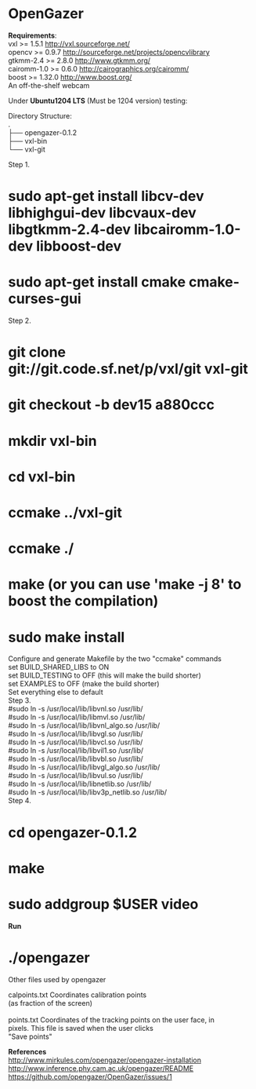OpenGazer
=================


<strong>Requirements</strong>:<br>
  vxl >= 1.5.1	        http://vxl.sourceforge.net/<br>
  opencv >= 0.9.7	http://sourceforge.net/projects/opencvlibrary<br>
  gtkmm-2.4 >= 2.8.0	http://www.gtkmm.org/<br>
  cairomm-1.0 >= 0.6.0  http://cairographics.org/cairomm/<br>
  boost >= 1.32.0	http://www.boost.org/<br>
  An off-the-shelf webcam<br>
	
Under <strong>Ubuntu1204 LTS</strong> (Must be 1204 version) testing:

Directory Structure:<br>
.<br>
├── opengazer-0.1.2<br>
├── vxl-bin<br>
└── vxl-git<br>

Step 1.<br>
  # sudo apt-get install libcv-dev libhighgui-dev libcvaux-dev libgtkmm-2.4-dev libcairomm-1.0-dev libboost-dev<br>
  # sudo apt-get install cmake cmake-curses-gui<br>
Step 2. <br>
  # git clone git://git.code.sf.net/p/vxl/git vxl-git<br>
  # git checkout -b dev15 a880ccc<br>
  # mkdir vxl-bin<br>
  # cd vxl-bin<br>
  # ccmake ../vxl-git<br>
  # ccmake ./<br>
  # make           (or you can use 'make -j 8' to boost the compilation)<br>
  # sudo make install<br>
  Configure and generate Makefile by the two "ccmake" commands<br>
  set BUILD_SHARED_LIBS to ON<br>
  set BUILD_TESTING to OFF (this will make the build shorter)<br>
  set EXAMPLES to OFF (make the build shorter)<br>
  Set everything else to default<br>
Step 3.<br>
  #sudo ln -s /usr/local/lib/libvnl.so /usr/lib/<br>
  #sudo ln -s /usr/local/lib/libmvl.so /usr/lib/<br>
  #sudo ln -s /usr/local/lib/libvnl_algo.so /usr/lib/<br>
  #sudo ln -s /usr/local/lib/libvgl.so /usr/lib/<br>
  #sudo ln -s /usr/local/lib/libvcl.so /usr/lib/<br>
  #sudo ln -s /usr/local/lib/libvil1.so /usr/lib/<br>
  #sudo ln -s /usr/local/lib/libvbl.so /usr/lib/<br>
  #sudo ln -s /usr/local/lib/libvgl_algo.so /usr/lib/<br>
  #sudo ln -s /usr/local/lib/libvul.so /usr/lib/<br>
  #sudo ln -s /usr/local/lib/libnetlib.so /usr/lib/<br>
  #sudo ln -s /usr/local/lib/libv3p_netlib.so /usr/lib/ <br>
Step 4.<br>
  # cd opengazer-0.1.2<br>
  # make<br>
  # sudo addgroup $USER video<br>
  
<strong>Run</strong><br>
  # ./opengazer<br>

Other files used by opengazer

   calpoints.txt   Coordinates calibration points <br>
   		   (as fraction of the screen)<br>
<br>
   points.txt      Coordinates of the tracking points on the user face, in<br>
   		   pixels.  This file is saved when the user clicks<br>
   		   "Save points"<br>
   
<strong>References</strong><br>
http://www.mirkules.com/opengazer/opengazer-installation<br>
http://www.inference.phy.cam.ac.uk/opengazer/README<br>
https://github.com/opengazer/OpenGazer/issues/1<br>

   
